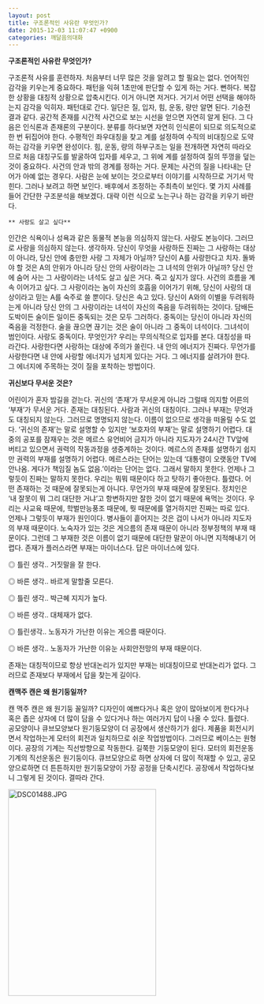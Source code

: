 ```yaml
---
layout: post
title: 구조론적인 사유란 무엇인가?
date: 2015-12-03 11:07:47 +0900
categories: 깨달음의대화
---
```

**구조론적인 사유란 무엇인가?** 

  


구조론적 사유를 훈련하자. 처음부터 너무 많은 것을 알려고 할 필요는 없다. 언어적인 감각을 키우는게 중요하다. 패턴을 익혀 1초만에 판단할 수 있게 하는 거다. 뻔하다. 복잡한 상황을 대칭적 상황으로 압축시킨다. 이거 아니면 저거다. 거기서 어떤 선택을 해야하는지 감각을 익히자. 패턴대로 간다. 일단은 질, 입자, 힘, 운동, 량만 알면 된다. 기승전결과 같다. 공간적 존재를 시간적 사건으로 보는 시선을 얻으면 자연히 알게 된다. 그 다음은 인식론과 존재론의 구분이다. 분류를 하다보면 자연히 인식론이 되므로 의도적으로 한 번 뒤집어야 한다. 수평적인 좌우대칭을 찾고 계를 설정하여 수직의 비대칭으로 도약하는 감각을 키우면 완성이다. 힘, 운동, 량의 하부구조는 일을 전개하면 자연히 따라오므로 처음 대칭구도를 발굴하여 입자를 세우고, 그 위에 계를 설정하여 질의 뚜껑을 덮는 것이 중요하다. 사건의 안과 밖의 경계를 정하는 거다. 문제는 사건의 질을 나타내는 단어가 아예 없는 경우다. 사람은 눈에 보이는 것으로부터 이야기를 시작하므로 거기서 막힌다. 그러나 보려고 하면 보인다. 배후에서 조정하는 주최측이 보인다. 몇 가지 사례를 들어 간단한 구조분석을 해보겠다. 대략 이런 식으로 노는구나 하는 감각을 키우기 바란다.

  


   
 

    ** 사랑도 살고 싶다** 

  


인간은 식욕이나 성욕과 같은 동물적 본능을 의심하지 않는다. 사랑도 본능이다. 그러므로 사랑을 의심하지 않는다. 생각하자. 당신이 무엇을 사랑하든 진짜는 그 사랑하는 대상이 아니라, 당신 안에 충만한 사랑 그 자체가 아닐까? 당신이 A를 사랑한다고 치자. 돌봐야 할 것은 A의 안위가 아니라 당신 안의 사랑이라는 그 녀석의 안위가 아닐까? 당신 안에 숨어 사는 그 사랑이라는 녀석도 살고 싶은 거다. 죽고 싶지가 않다. 사건의 흐름을 계속 이어가고 싶다. 그 사랑이라는 놈이 자신의 호흡을 이어가기 위해, 당신이 사랑의 대상이라고 믿는 A를 숙주로 쓸 뿐이다. 당신은 속고 있다. 당신이 A와의 이별을 두려워하는게 아니라 당신 안의 그 사랑이라는 녀석이 자신의 죽음을 두려워하는 것이다. 담배든 도박이든 술이든 일이든 중독되는 것은 모두 그러하다. 중독이는 당신이 아니라 자신의 죽음을 걱정한다. 술을 끊으면 끊기는 것은 술이 아니라 그 중독이 녀석이다. 그녀석이 범인이다. 사랑도 중독이다. 무엇인가? 우리는 무의식적으로 입자를 본다. 대칭성을 따라간다. 사랑한다면 사랑하는 대상에 주의가 쏠린다. 내 안의 에너지가 진짜다. 무언가를 사랑한다면 내 안에 사랑할 에너지가 넘치게 있다는 거다. 그 에너지를 살려가야 한다. 그 에너지에 주목하는 것이 질을 포착하는 방법이다. 

  


  


**귀신보다 무서운 것은?**

  


어린이가 혼자 밤길을 걷는다. 귀신의 ‘존재’가 무서운게 아니라 그럴때 의지할 어른의 ‘부재’가 무서운 거다. 존재는 대칭된다. 사람과 귀신의 대칭이다. 그러나 부재는 무엇과도 대칭되지 않는다. 그러므로 명명되지 않는다. 이름이 없으므로 생각을 떠올릴 수도 없다. ‘귀신의 존재’는 말로 설명할 수 있지만 ‘보호자의 부재’는 말로 설명하기 어렵다. 대중의 공포를 잠재우는 것은 메르스 유언비어 금지가 아니라 지도자가 24시간 TV앞에 버티고 있으면서 권력의 작동과정을 생중계하는 것이다. 메르스의 존재를 설명하기 쉽지만 권력의 부재를 설명하기 어렵다. 메르스라는 단어는 있는데 ‘대통령이 오랫동안 TV에 안나옴. 게다가 책임질 놈도 없음.’이라는 단어는 없다. 그래서 말하지 못한다. 언제나 그렇듯이 진짜는 말하지 못한다. 우리는 뭐뭐 때문이다 하고 탓하기 좋아한다. 틀렸다. 어떤 존재하는 것 때문에 잘못되는게 아니다. 무언가의 부재 때문에 잘못된다. 정치인은 ‘내 잘못이 뭐 그리 대단한 거냐’고 항변하지만 잘한 것이 없기 때문에 욕먹는 것이다. 우리는 사교육 때문에, 학벌만능풍조 때문에, 뭣 때문에를 열거하지만 진짜는 따로 있다. 언제나 그렇듯이 부재가 원인이다. 병사들이 흩어지는 것은 겁이 나서가 아니라 지도자의 부재 때문이다. 노숙자가 있는 것은 게으름의 존재 때문이 아니라 정부정책의 부재 때문이다. 그런데 그 부재한 것은 이름이 없기 때문에 대단한 말꾼이 아니면 지적해내기 어렵다. 존재가 플러스라면 부재는 마이너스다. 답은 마이너스에 있다.

  


◎ 틀린 생각.. 거짓말을 잘 한다.   
      
◎ 바른 생각.. 바르게 말할줄 모른다. 

  


◎ 틀린 생각.. 박근혜 지지가 높다.   
      
◎ 바른 생각.. 대체재가 없다. 

  


◎ 틀린생각.. 노동자가 가난한 이유는 게으름 때문이다.   
      
◎ 바른 생각.. 노동자가 가난한 이유눈 사회안전망의 부재 때문이다. 

  


존재는 대칭적이므로 항상 반대논리가 있지만 부재는 비대칭이므로 반대논리가 없다. 그러므로 존재보다 부재에서 답을 찾는게 길이다. 

  


  


**캔맥주 캔은 왜 원기둥일까?** 

  


캔 맥주 캔은 왜 원기둥 꼴일까? 디자인이 예쁘다거나 혹은 양이 많아보이게 한다거나 혹은 좁은 상자에 더 많이 담을 수 있다거나 하는 여러가지 답이 나올 수 있다. 틀렸다. 공모양이나 큐브모양보다 원기둥모양이 더 공장에서 생산하기가 쉽다. 제품을 회전시키면서 작업하는게 모터의 회전과 일치하므로 쉬운 작업방법이다. 그러므로 베이스는 원형이다. 공장의 기계는 직선방향으로 작동한다. 길쭉한 기둥모양이 된다. 모터의 회전운동 기계의 직선운동은 원기둥이다. 큐브모양으로 하면 상자에 더 많이 적재할 수 있고, 공모양으로하면 더 튼튼하지만 원기둥모양이 가장 공정을 단축시킨다. 공장에서 작업하다보니 그렇게 된 것이다. 결따라 간다.

  


  



 <img src="assets/attach/images/198/580/644/DSC01488.JPG" alt="DSC01488.JPG" width="300" height="419" />
